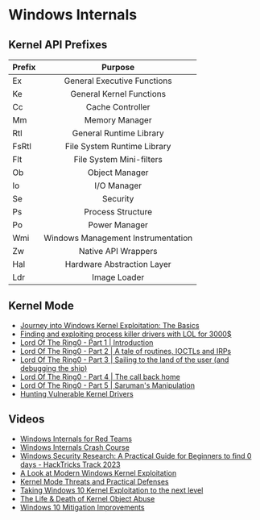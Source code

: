 # Windows Internals

## Kernel API Prefixes
| Prefix | Purpose                       |
|--------|:-----------------------------:|
| Ex     | General Executive Functions |
| Ke     | General Kernel Functions |
| Cc     | Cache Controller |
| Mm     | Memory Manager |
| Rtl    | General Runtime Library |
| FsRtl  | File System Runtime Library |
| Flt    | File System Mini-filters |
| Ob     | Object Manager |
| Io     | I/O Manager |
| Se     | Security |
| Ps     | Process Structure |
| Po     | Power Manager |
| Wmi    | Windows Management Instrumentation |
| Zw     | Native API Wrappers |
| Hal    | Hardware Abstraction Layer |
| Ldr    | Image Loader |

## Kernel Mode
- [Journey into Windows Kernel Exploitation: The Basics](https://blog.neuvik.com/journey-into-windows-kernel-exploitation-the-basics-fff72116ca33)
- [Finding and exploiting process killer drivers with LOL for 3000$](https://alice.climent-pommeret.red/posts/process-killer-driver/)
- [Lord Of The Ring0 - Part 1 | Introduction](https://idov31.github.io/2022/07/14/lord-of-the-ring0-p1.html)
- [Lord Of The Ring0 - Part 2 | A tale of routines, IOCTLs and IRPs](https://idov31.github.io/2022/08/04/lord-of-the-ring0-p2.html)
- [Lord Of The Ring0 - Part 3 | Sailing to the land of the user (and debugging the ship)](https://idov31.github.io/2022/10/30/lord-of-the-ring0-p3.html)
- [Lord Of The Ring0 - Part 4 | The call back home](https://idov31.github.io/2023/02/24/lord-of-the-ring0-p4.html)
- [Lord Of The Ring0 - Part 5 | Saruman's Manipulation](https://idov31.github.io/2023/07/19/lord-of-the-ring0-p5.html)
- [Hunting Vulnerable Kernel Drivers](https://blogs.vmware.com/security/2023/10/hunting-vulnerable-kernel-drivers.html)

## Videos
- [Windows Internals for Red Teams](https://youtu.be/U5dhuyPm6n8)
- [Windows Internals Crash Course](https://youtu.be/I_nJltUokE0)
- [Windows Security Research: A Practical Guide for Beginners to find 0 days - HackTricks Track 2023](https://youtu.be/OuL-7GPhhAQ?si=pLN6GNboX9VTveJ8)
- [A Look at Modern Windows Kernel Exploitation](https://youtu.be/jWIkhg0Ufr4?si=tUBiOhhlpvUW6-p_)
- [Kernel Mode Threats and Practical Defenses](https://www.youtube.com/watch?v=BBJgKuXzfwc)
- [Taking Windows 10 Kernel Exploitation to the next level](https://youtu.be/33Jr1wkaCmQ)
- [The Life & Death of Kernel Object Abuse](https://youtu.be/_u7d9kLdi0c)
- [Windows 10 Mitigation Improvements](https://youtu.be/gCu2GQd0GSE)
